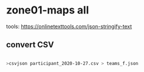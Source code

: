 # zone01-maps all

tools: https://onlinetexttools.com/json-stringify-text

## convert CSV

```bash

>csvjson participant_2020-10-27.csv > teams_f.json
```
